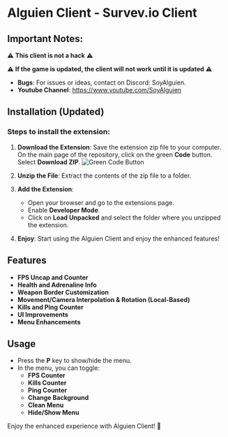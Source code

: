# Alguien Client - Survev.io Client

## Important Notes:
⚠ **This client is not a hack** ⚠

⚠ **If the game is updated, the client will not work until it is updated** ⚠

- **Bugs**: For issues or ideas, contact on Discord: SoyAlguien. 
- **Youtube Channel**: https://www.youtube.com/SoyAlguien

## Installation (Updated)

### Steps to install the extension:
1. **Download the Extension**: Save the extension zip file to your computer. On the main page of the repository, click on the green **Code** button. Select **Download ZIP**.
![Green Code Button](https://encrypted-tbn0.gstatic.com/images?q=tbn:ANd9GcSyCD_yJPGRDUpG98wHPW4o0dRcAwMSCtj-6w&s)

2. **Unzip the File**: Extract the contents of the zip file to a folder.
3. **Add the Extension**:
   - Open your browser and go to the extensions page.
   - Enable **Developer Mode**.
   - Click on **Load Unpacked** and select the folder where you unzipped the extension.
4. **Enjoy**: Start using the Alguien Client and enjoy the enhanced features!


## Features

- **FPS Uncap and Counter**
- **Health and Adrenaline Info**
- **Weapon Border Customization**
- **Movement/Camera Interpolation & Rotation (Local-Based)**
- **Kills and Ping Counter**
- **UI Improvements**
- **Menu Enhancements**

## Usage
- Press the **P** key to show/hide the menu.
- In the menu, you can toggle:
  - **FPS Counter**
  - **Kills Counter**
  - **Ping Counter**
  - **Change Background**
  - **Clean Menu**
  - **Hide/Show Menu**

Enjoy the enhanced experience with Alguien Client! 🚀
